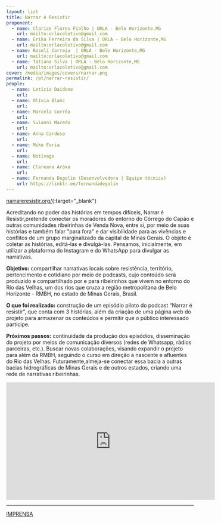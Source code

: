 ```yaml
---
layout: list
title: Narrar é Resistir 
proponent:
  - name: Clarice Flores Fialho | ORLA - Belo Horizonte,MG
    url: mailto:orlacoletivo@gmail.com
  - name: Erika Ferreira da Silva | ORLA - Belo Horizonte,MG
    url: mailto:orlacoletivo@gmail.com
  - name: Roseli Correia  | ORLA - Belo Horizonte,MG
    url: mailto:orlacoletivo@gmail.com
  - name: Tatiana Silva | ORLA - Belo Horizonte,MG
    url: mailto:orlacoletivo@gmail.com
cover: /media/images/covers/narrar.png
permalink: /pt/narrar-resistir/
people:
  - name: Letícia Daidone
    url: 
  - name: Olívia Blanc
    url: 
  - name: Marcela Corrêa
    url: 
  - name: Suianni Macedo
    url: 
  - name: Anna Cardoso
    url: 
  - name: Mike Faria
    url: 
  - name: Notívago
    url: 
  - name: Clareana Arôxa
    url: 
  - name: Fernanda Degolin (Desenvolvedora | Equipe técnica)
    url: https://linktr.ee/fernandadegolin
---
```

  
[narrareresistir.org/](http://narrareresistir.org/){:target="_blank"}
  
Acreditando no poder das histórias em tempos difíceis, Narrar é Resistir,pretende conectar os moradores do entorno do Córrego do Capão e outras comunidades ribeirinhas de Venda Nova, entre si, por meio de suas histórias e também falar "para fora" e dar visibilidade para as vivências e conflitos de um grupo marginalizado da capital de Minas Gerais. O objeto é coletar as histórias, editá-las e divulgá-las. Pensamos, inicialmente, em utilizar a plataforma do Instagram e do WhatsApp para divulgar as narrativas.
  
**Objetivo:** compartilhar narrativas locais sobre resistência, território, pertencimento e cotidiano por meio de podcasts, cujo conteúdo será  produzido e compartilhado por e para ribeirinhos que vivem no  entorno do Rio das Velhas, um dos rios que cruza a região metropolitana de Belo Horizonte - RMBH, no estado de Minas Gerais, Brasil.
  
**O que foi realizado:** construção de um episódio piloto do podcast “Narrar é resistir”, que conta com 3 histórias, além da criação de uma página web do projeto para armazenar os conteúdos e permitir que o público interessado participe.
  
**Próximos passos:** continuidade da produção dos episódios, disseminação do projeto por meios de comunicação diversos (redes de Whatsapp, rádios parceiras, etc.). Buscar novas colaborações, visando expandir o projeto para além da RMBH, seguindo o curso em direção a nascente e afluentes do Rio das Velhas.  Futuramente,almeja-se conectar essa bacia a outras bacias hidrográficas de Minas Gerais e de outros estados, criando uma rede de narrativas ribeirinhas. 

<div class="video-wrapper video-wrapper-16x9">
<iframe width="560" height="315" src="https://www.youtube.com/embed/N1g7KnG7pFw" frameborder="0" allow="accelerometer; autoplay; encrypted-media; gyroscope; picture-in-picture" allowfullscreen></iframe></div>



--- 

[IMPRENSA](/2ed/pt/imprensa/narrar)
